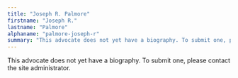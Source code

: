 ```yaml
---
title: "Joseph R. Palmore"
firstname: "Joseph R."
lastname: "Palmore"
alphaname: "palmore-joseph-r"
summary: "This advocate does not yet have a biography. To submit one, please contact the site administrator."
---
```

This advocate does not yet have a biography. To submit one, please contact the site administrator.


